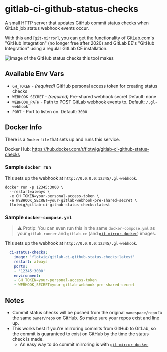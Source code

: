 # gitlab-ci-github-status-checks

A small HTTP server that updates GitHub commit status checks when GitLab job status webhook events occur.

With this and [`git-mirror`], you can get the functionality of GitLab.com's "GitHub Integration" (no longer free after 2020) and GitLab EE's "GitHub Integration" using a regular GitLab CE installation.

![Image of the GitHub status checks this tool makes][ss]

## Available Env Vars

* `GH_TOKEN` - *(required)* GitHub personal access token for creating status checks
* `WEBHOOK_SECRET` - *(required)* Pre-shared webhook secret Default: none
* `WEBHOOK_PATH` - Path to POST GitLab webhook events to. Default: `/.gl-webhook`
* `PORT` - Port to listen on. Default: `3000`

## Docker Info

There is a `Dockerfile` that sets up and runs this service.

Docker Hub: https://hub.docker.com/r/flotwig/gitlab-ci-github-status-checks

### Sample `docker run`

This sets up the webhook at `http://0.0.0.0:12345/.gl-webhook`.

```shell
docker run -p 12345:3000 \
  --restart=always \
  -e GH_TOKEN=your-personal-access-token \
  -e WEBHOOK_SECRET=your-gitlab-webhook-pre-shared-secret \
  flotwig/gitlab-ci-github-status-checks:latest
```

### Sample `docker-compose.yml`

> ⚠ Protip: You can even run this in the same `docker-compose.yml` as your `gitlab-runner` and `gitlab-ce` (and [`git-mirror-docker`][git-mirror-docker]) images.

This sets up the webhook at `http://0.0.0.0:12345/.gl-webhook`.

```yml
  ci-status-checks:
    image: 'flotwig/gitlab-ci-github-status-checks:latest'
    restart: always
    ports:
    - '12345:3000'
    environment:
    - GH_TOKEN=your-personal-access-token
    - WEBHOOK_SECRET=your-gitlab-webhook-pre-shared-secret
```

## Notes

* Commit status checks will be pushed from the original `namespace/repo` to the same `owner/repo` on GitHub. So make sure your repos exist and line up.
* This works best if you're mirroring commits from GitHub to GitLab, so the commit is guaranteed to exist on GitHub by the time the status check is made.
  * An easy way to do commit mirroring is with [`git-mirror-docker`][git-mirror-docker]

[git-mirror-docker]: https://github.com/flotwig/git-mirror-docker/
[ss]: https://i.imgur.com/wvCW1Up.png
